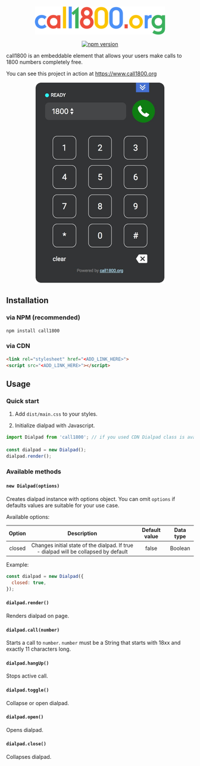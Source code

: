 <p align="center"><a href="https://call1800.org/" target="_blank"><img width="350"src="logo.png"></a></p>
<p align="center"><a href="https://badge.fury.io/js/call1800"><img src="https://badge.fury.io/js/call1800.svg" alt="npm version" height="18"></a></p>

call1800 is an embeddable element that allows your users make calls to 1800 numbers completely free.

You can see this project in action at <a href="https://call1800.org/" target="_blank">https://www.call1800.org</a>
<br>

<p align="center"><a href="https://call1800.org/" target="_blank"><img width="350"src="screenshot.jpg"></a></p>

## Installation

### via NPM (recommended)
```bash
npm install call1800
```

### via CDN
```html
<link rel="stylesheet" href="<ADD_LINK_HERE>">
<script src="<ADD_LINK_HERE>"></script>
```

## Usage

### Quick start

1. Add `dist/main.css` to your styles.

2. Initialize dialpad with Javascript.
```javascript
import Dialpad from 'call1800'; // if you used CDN Dialpad class is available at window.Dialpad

const dialpad = new Dialpad();
dialpad.render();
```

### Available methods
#### `new Dialpad(options)`
Creates dialpad instance with options object. You can omit `options` if defaults
values are suitable for your use case.

Available options:

| Option | Description | Default value | Data type |
| :----: | :---------: | :-----------: | :-------: |
|closed|Changes initial state of the dialpad. If true - dialpad will be collapsed by default|false|Boolean|

Example:

```javascript
const dialpad = new Dialpad({
  closed: true,
});
```

#### `dialpad.render()`
Renders dialpad on page.

#### `dialpad.call(number)`
Starts a call to `number`. `number` must be a String that starts with 18xx and
exactly 11 characters long.

#### `dialpad.hangUp()`
Stops active call.

#### `dialpad.toggle()`
Collapse or open dialpad.

#### `dialpad.open()`
Opens dialpad.

#### `dialpad.close()`
Collapses dialpad.

